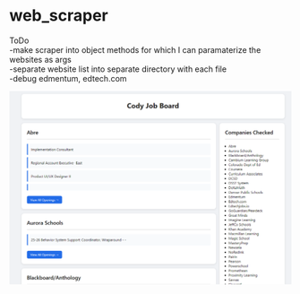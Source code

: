 # web_scraper
ToDo  
-make scraper into object methods for which I can paramaterize the websites as args  
-separate website list into separate directory with each file  
-debug edmentum, edtech.com

![Screenshot of a comment on a GitHub issue showing an image, added in the Markdown, of an Octocat smiling and raising a tentacle.](img/preview1.png)
